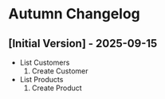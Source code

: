 # Autumn Changelog

## [Initial Version] - 2025-09-15

- List Customers
    1. Create Customer
- List Products
    1. Create Product